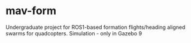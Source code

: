 # mav-form
Undergraduate project for ROS1-based formation flights/heading aligned swarms for quadcopters. Simulation - only in Gazebo 9
